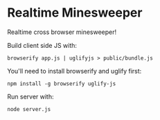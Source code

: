# Realtime Minesweeper
Realtime cross browser minesweeper!

Build client side JS with:

    browserify app.js | uglifyjs > public/bundle.js

You'll need to install browserify and uglify first:

    npm install -g browserify uglify-js

Run server with:

    node server.js
